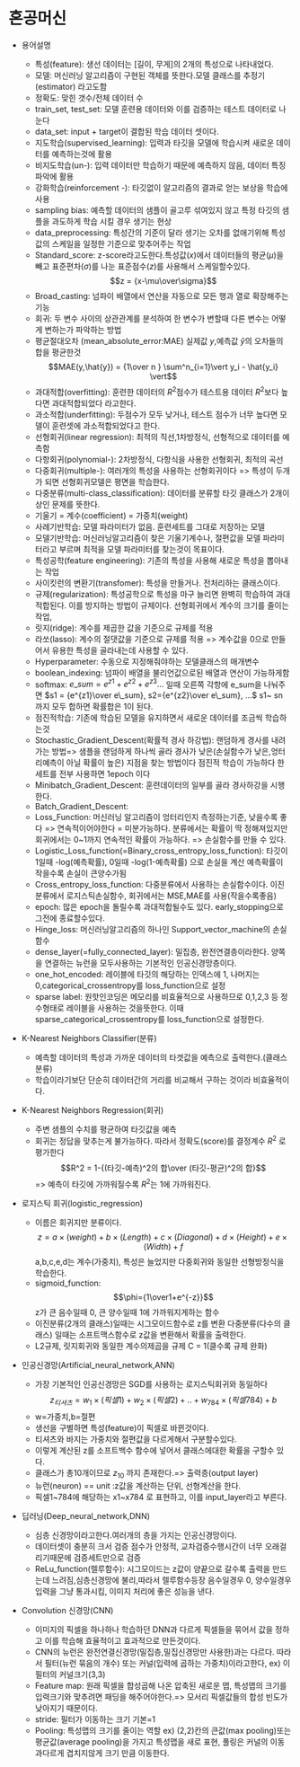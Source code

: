 # 혼공머신 
- 용어설명
  - 특성(feature): 생선 데이터는 [길이, 무게]의 2개의 특성으로 나타내었다.
  - 모델: 머신러닝 알고리즘이 구현된 객체를 뜻한다.모델 클래스를 추정기(estimator) 라고도함
  - 정확도: 맞힌 갯수/전체 데이터 수
  - train_set, test_set: 모델 훈련용 데이터와 이를 검증하는 테스트 데이터로 나눈다
  - data_set: input + target이 결합된 학습 데이터 셋이다.
  - 지도학습(supervised_learning): 입력과 타깃을 모델에 학습시켜 새로운 데이터를 예측하는것에 활용
  - 비지도학습(un-): 입력 데이터만 학습하기 때문에 예측하지 않음, 데이터 특징 파악에 활용
  - 강화학습(reinforcement -): 타깃없이 알고리즘의 결과로 얻는 보상을 학습에 사용
  - sampling bias: 예측할 데이터의 샘플이 골고루 섞여있지 않고 특정 타깃의 샘플을 과도하게 학습 시킬 경우 생기는 현상
  - data_preprocessing: 특성간의 기준이 달라 생기는 오차를 없애기위해 특성값의 스케일을 일정한 기준으로 맞추어주는 작업 
  - Standard_score: z-score라고도한다.특성값($x$)에서 데이터들의 평균($\mu$)을 빼고 표준편차($\sigma$)를 나눈 표준점수($z$)를 사용해서 스케일할수있다. $$z = {x-\mu\over\sigma}$$
  - Broad_casting: 넘파이 배열에서 연산을 자동으로 모든 행과 열로 확장해주는 기능
  - 회귀: 두 변수 사이의 상관관계를 분석하여 한 변수가 변할때 다른 변수는 어떻게 변하는가 파악하는 방법
  - 평균절대오차 (mean_absolute_error:MAE)
  실제값 $y$,예측값 $\hat{y}$의 오차들의 합을 평균한것
  $$MAE(y,\hat{y}) = {1\over n } \sum^n_{i=1}\vert y_i - \hat{y_i} \vert$$
  - 과대적합(overfitting): 훈련한 데이터의 $R^2$점수가 테스트용 데이터 $R^2$보다 높다면 과대적합되었다 라고한다.
  - 과소적합(underfitting): 두점수가 모두 낮거나, 테스트 점수가 너무 높다면 모델이 훈련셋에 과소적합되었다고 한다.
  - 선형회귀(linear regression): 최적의 직선,1차방정식, 선형적으로 데이터를 예측함
  - 다항회귀(polynomial-): 2차방정식, 다항식을 사용한 선형회귀, 최적의 곡선
  - 다중회귀(multiple-): 여러개의 특성을 사용하는 선형회귀이다
  => 특성이 두개가 되면 선형회귀모델은 평면을 학습한다.
  - 다중분류(multi-class_classification): 데이터를 분류할 타깃 클래스가 2개이상인 문제를 뜻한다.
  - 기울기 = 계수(coefficient) = 가중치(weight)
  - 사례기반학습: 모델 파라미터가 없음. 훈련세트를 그대로 저장하는 모델
  - 모델기반학습: 머신러닝알고리즘이 찾은 기울기계수나, 절편값을 모델 파라미터라고 부르며 최적을 모델 파라미터를 찾는것이 목표이다.
  - 특성공학(feature engineering): 기존의 특성을 사용해 새로운 특성을 뽑아내는 작업
  - 사이킷런의 변환기(transfomer): 특성을 만들거나. 전처리하는 클래스이다.
  - 규제(regularization): 특성공학으로 특성을 마구 늘리면 완벽히 학습하여 과대적합된다. 이를 방지하는 방법이 규제이다. 선형회귀에서 계수의 크기를 줄이는 작업, 
  - 릿지(ridge): 계수를 제곱한 값을 기준으로 규제를 적용
  - 라쏘(lasso): 계수의 절댓값을 기준으로 규제를 적용 => 계수값을 0으로 만들어서 유용한 특성을 골라내는데 사용할 수 있다.
  - Hyperparameter: 수동으로 지정해줘야하는 모델클래스의 매개변수
  - boolean_indexing: 넘파이 배열을 불리언값으로된 배열과 연산이 가능하게함
  - softmax: $e\_sum=e^{z1}+e^{z2}+e^{z3} . . .$ 일때 오른쪽 각항에 e_sum을 나눠주면 $s1 = {e^{z1}\over e\_sum}, s2={e^{z2}\over e\_sum}, ...$
  s1~ sn 까지 모두 합하면 확률합은 1이 된다.
  - 점진적학습: 기존에 학습된 모델을 유지하면서 새로운 데이터를 조금씩 학습하는것
  - Stochastic_Gradient_Descent(확률적 경사 하강법): 랜덤하게 경사를 내려가는 방법=> 샘플을 랜덤하게 하나씩 골라 경사가 낮은(손실함수가 낮은,엉터리예측이 아닐 확률이 높은) 지점을 찾는 방법이다 점진적 학습이 가능하다 한세트를 전부 사용하면 1epoch 이다
  - Minibatch_Gradient_Descent: 훈련데이터의 일부를 골라 경사하강을 시행한다.
  - Batch_Gradient_Descent:
  - Loss_Function: 머신러닝 알고리즘이 엉터리인지 측정하는기준, 낮을수록 좋다
  => 연속적이어야한다 = 미분가능하다. 분류에서는 확률이 딱 정해져있지만 회귀에서는 0~1까지 연속적인 확률이 가능하다. => 손실함수를 만들 수 있다.
  - Logistic_Loss_function(=Binary_cross_entropy_loss_function):
  타깃이 1일때 -log(예측확률), 0일때 -log(1-예측확률) 으로 손실을 계산
  예측확률이 작을수록 손실이 큰양수가됨
  - Cross_entropy_loss_function: 다중분류에서 사용하는 손실함수이다. 이진분류에서 로지스틱손실함수, 회귀에서는 MSE,MAE를 사용(작을수록좋음)
  - epoch: 많은 epoch을 돌릴수록 과대적합될수도 있다. early_stopping으로 그전에 종료할수있다.
  - Hinge_loss: 머신러닝알고리즘의 하나인 Support_vector_machine의 손실함수
  - dense_layer(=fully_connected_layer): 밀집층, 완전연결층이라한다. 양쪽을 연결하는 뉴런을 모두사용하는 기본적인 인공신경망층이다.
  - one_hot_encoded: 레이블에 타깃의 해당하는 인덱스에 1, 나머지는0,categorical_crossentropy를 loss_function으로 설정
  - sparse label: 원핫인코딩은 메모리를 비효율적으로 사용하므로 0,1,2,3  등 정수형태로 레이블을 사용하는 것을뜻한다. 이때 sparse_categorical_crossentropy를 loss_function으로 설정한다.


- K-Nearest Neighbors Classifier(분류)
  - 예측할 데이터의 특성과 가까운 데이터의 타겟값을 예측으로 출력한다.(클래스 분류)
  - 학습이라기보단 단순히 데이터간의 거리를 비교해서 구하는 것이라 비효율적이다.
- K-Nearest Neighbors Regression(회귀)
  - 주변 샘플의 수치를 평균하여 타깃값을 예측
  - 회귀는 정답을 맞추는게 불가능하다. 따라서 정확도(score)를 결정계수 $R^2$ 로 평가한다 $$R^2 = 1-{(타깃-예측)^2의 합\over (타깃-평균)^2의 합}$$
  => 예측이 타깃에 가까워질수록 $R^2$는 1에 가까워진다.
- 로지스틱 회귀(logistic_regression)
  - 이름은 회귀지만 분류이다. $$z = a\times(weight)+b\times(Length)+c\times(Diagonal)+d\times(Height)+e\times(Width)+f$$
  a,b,c,e,d는 계수(가중치), 특성은 늘었지만 다중회귀와 동일한 선형방정식을 학습한다.
  - sigmoid_function: $$\phi={1\over1+e^{-z}}$$
  z가 큰 음수일때 0, 큰 양수일때 1에 가까워지게하는 함수
  - 이진분류(2개의 클래스)일때는 시그모이드함수로 z를 변환
  다중분류(다수의 클래스) 일때는 소프트맥스함수로 z값을 변환해서 확률을 출력한다.
  - L2규제, 릿지회귀와 동일한 계수의제곱을 규제 C = 1(클수록 규제 완화)
- 인공신경망(Artificial_neural_network,ANN)
  - 가장 기본적인 인공신경망은 SGD를 사용하는 로지스틱회귀와 동일하다 $$ z_{티셔츠}=w_1\times(픽셀1)+ w_2\times(픽셀2)+..+ w_{784}\times(픽셀784)+b $$
  - w=가중치,b=절편
  - 생선을 구별하면 특성(feature)이 픽셀로 바뀐것이다. 
  - 티셔츠와 바지는 가중치와 절편값을 다르게해서 구분할수있다.
  - 이렇게 계산된 z를 소프트백수 함수에 넣어서 클래스에대한 확률을 구할수 있다.
  - 클래스가 총10개이므로 $z_{10}$ 까지 존재한다.=> 출력층(output layer)
  - 뉴런(neuron) == unit :z값을 계산하는 단위, 선형계산을 한다.
  - 픽셀1~784에 해당하는 x1~x784 로 표현하고, 이를 input_layer라고 부른다.
- 딥러닝(Deep_neural_network,DNN)
  - 심층 신경망이라고한다.여러개의 층을 가지는 인공신경망이다.
  - 데이터셋이 충분히 크서 검증 점수가 안정적, 교차검증수행시간이 너무 오래걸리기때문에 검증세트만으로 검증
  - ReLu_function(렐루함수): 시그모이드는 z값이 양끝으로 갈수록 출력을 만드는데 느려짐,심층신경망에 불리,따라서 렐루함수등장 음수일경우 0, 양수일경우 입력을 그냥 통과시킴, 이미지 처리에 좋은 성능을 낸다.
- Convolution 신경망(CNN)
  - 이미지의 픽셀을 하나하나 학습하던 DNN과 다르게 픽셀들을 묶어서 값을 정하고 이를 학습해 효율적이고 효과적으로 만든것이다.
  - CNN의 뉴런은 완전연결신경망(밀집층,밀집신경망만 사용한)과는 다르다. 따라서 필터(뉴런 묶음의 개수) 또는 커널(입력에 곱하는 가중치)이라고한다, ex) 이 필터의 커널크기(3,3)
  - Feature map: 원래 픽셀을 합성곱해 나온 압축된 새로운 맵, 특성맵의 크기를 입력크기와 맞추려면 패딩을 해주어야한다.=> 모서리 픽셀값들의 합성 빈도가 낮아지기 때문이다. 
  - stride: 필터가 이동하는 크기 기본=1
  - Pooling: 특성맵의 크기를 줄이는 역할 ex) (2,2)칸의 큰값(max pooling)또는 평균값(average pooling)을 가지고 특성맵을 새로 표현, 풀링은 커널의 이동과다르게 겹치지않게 크기 만큼 이동한다.
  




  
